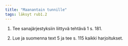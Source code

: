 ```yaml
---
title: "Maanantain tunnille"
tags: läksyt rub1.2
---
```


1. Tee sanajärjestyksiin liittyvä tehtävä 1 s. 181.

1. Lue ja suomenna text 5 ja tee s. 115 kaikki harjoitukset.